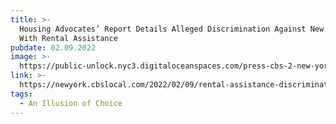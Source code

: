 ```yaml
---
title: >-
  Housing Advocates’ Report Details Alleged Discrimination Against New Yorkers
  With Rental Assistance
pubdate: 02.09.2022
image: >-
  https://public-unlock.nyc3.digitaloceanspaces.com/press-cbs-2-new-york-logo.png
link: >-
  https://newyork.cbslocal.com/2022/02/09/rental-assistance-discrimination-new-york/
tags:
  - An Illusion of Choice
---
```


